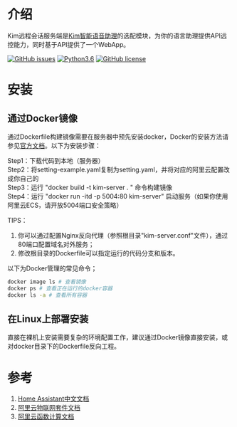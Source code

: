 # 介绍 

Kim远程会话服务端是[Kim智能语音助理](https://github.com/tenstone/kim-voice-assistant-iot-client)的选配模块，为你的语言助理提供API远控能力，同时基于API提供了一个WebApp。

[![GitHub issues](https://img.shields.io/github/issues/tenstone/kim-voice-assistant-server.svg)](https://github.com/tenstone/kim-voice-assistant-server/issues)
[![Python3.6](https://img.shields.io/badge/python3.6-green-brightgreen.svg)](https://www.python.org)
[![GitHub license](https://img.shields.io/github/license/tenstone/kim-voice-assistant-server.svg)](https://github.com/tenstone/kim-voice-assistant-server/blob/master/LICENSE)


# 安装

## 通过Docker镜像

通过Dockerfile构建镜像需要在服务器中预先安装docker，Docker的安装方法请参见[官方文档](https://docs.docker.com/install/)。以下为安装步骤：

Step1：下载代码到本地（服务器） <br>
Step2：将setting-example.yaml复制为setting.yaml，并将对应的阿里云配置改成你自己的 <br>
Step3：运行 "docker build -t kim-server . " 命令构建镜像 <br>
Step4：运行 "docker run -itd -p 5004:80 kim-server" 启动服务（如果你使用阿里云ECS，请开放5004端口安全策略） <br>

TIPS：
1. 你可以通过配置Nginx反向代理（参照根目录"kim-server.conf"文件），通过80端口配置域名对外服务；
1. 修改根目录的Dockerfile可以指定运行的代码分支和版本。

以下为Docker管理的常见命令；
```bash
docker image ls # 查看镜像
docker ps # 查看正在运行的docker容器
docker ls -a # 查看所有容器
```

## 在Linux上部署安装
直接在裸机上安装需要复杂的环境配置工作，建议通过Docker镜像直接安装，或对docker目录下的Dockerfile反向工程。

# 参考

1. [Home Assistant中文文档](https://home-assistant-china.github.io)
1. [阿里云物联网套件文档](https://help.aliyun.com/product/30520.html?spm=5176.11065259.1996646101.3.5bb13cb4OI00HP)
1. [阿里云函数计算文档](https://help.aliyun.com/product/50980.html?spm=5176.11065259.1996646101.3.4aa04c2aAfJh0W)






